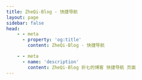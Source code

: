 ```yaml
---
title: ZheQi-Blog - 快捷导航
layout: page
sidebar: false
head:
    - - meta
      - property: 'og:title'
        content: ZheQi-Blog - 快捷导航

    - - meta
      - name: 'description'
        content: ZheQi-Blog 折七的博客 快捷导航 页面
---
```


<script setup>
import Guide from '../../components/guide.vue';
</script>

<Guide />

